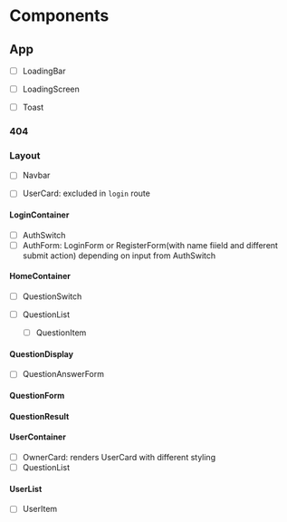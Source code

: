 # Components

## App

- [ ] LoadingBar

- [ ] LoadingScreen

- [ ] Toast

### 404

### Layout

- [ ] Navbar

- [ ] UserCard: excluded in `login` route

#### LoginContainer

- [ ] AuthSwitch
- [ ] AuthForm: LoginForm or RegisterForm(with name fiield and different submit action) depending on input from AuthSwitch

#### HomeContainer

- [ ] QuestionSwitch
- [ ] QuestionList

  - [ ] QuestionItem

#### QuestionDisplay

- [ ] QuestionAnswerForm

#### QuestionForm

#### QuestionResult

#### UserContainer

- [ ] OwnerCard: renders UserCard with different styling
- [ ] QuestionList

#### UserList

- [ ] UserItem
